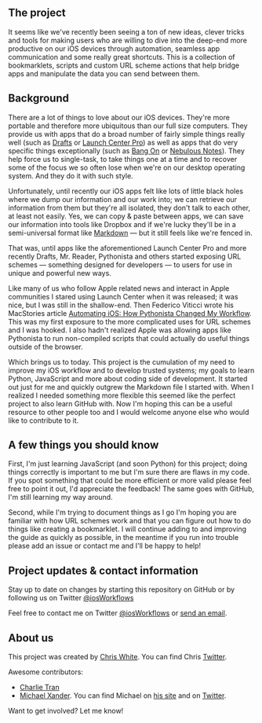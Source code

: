 ## The project

It seems like we've recently been seeing a ton of new ideas, clever tricks and tools for making users who are willing to dive into the deep-end more productive on our iOS devices through automation, seamless app communication and some really great shortcuts. This is a collection of bookmarklets, scripts and custom URL scheme actions that help bridge apps and manipulate the data you can send between them.

## Background

There are a lot of things to love about our iOS devices. They're more portable and therefore more ubiquitous than our full size computers. They provide us with apps that do a broad number of fairly simple things really well (such as [Drafts](http://agiletortoise.com/drafts) or [Launch Center Pro](http://appcubby.com/launch-center/)) as well as apps that do very specific things exceptionally (such as [Bang On](http://kepner.me/apps/) or [Nebulous Notes](http://nebulousapps.net/)). They help force us to single-task, to take things one at a time and to recover some of the focus we so often lose when we're on our desktop operating system. And they do it with such style.

Unfortunately, until recently our iOS apps felt like lots of little black holes where we dump our information and our work into; we can retrieve our information from them but they're all isolated, they don't talk to each other, at least not easily. Yes, we can copy & paste between apps, we can save our information into tools like Dropbox and if we're lucky they'll be in a semi-universal format like [Markdown](http://daringfireball.net/projects/markdown/) — but it still feels like we're fenced in.

That was, until apps like the aforementioned Launch Center Pro and more recently Drafts, Mr. Reader, Pythonista and others started exposing URL schemes — something designed for developers — to users for use in unique and powerful new ways. 

Like many of us who follow Apple related news and interact in Apple communities I stared using Launch Center when it was released; it was nice, but I was still in the shallow-end. Then Federico Viticci wrote his MacStories article [Automating iOS: How Pythonista Changed My Workflow](http://www.macstories.net/stories/automating-ios-how-pythonista-changed-my-workflow/). This was my first exposure to the more complicated uses for URL schemes and I was hooked. I also hadn't realized Apple was allowing apps like Pythonista to run non-compiled scripts that could actually do useful things outside of the browser.

Which brings us to today. This project is the cumulation of my need to improve my iOS workflow and to develop trusted systems; my goals to learn Python, JavaScript and more about coding side of development. It started out just for me and quickly outgrew the Markdown file I started with. When I realized I needed something more flexible this seemed like the perfect project to also learn GitHub with. Now I'm hoping this can be a useful resource to other people too and I would welcome anyone else who would like to contribute to it.

## A few things you should know

First, I'm just learning JavaScript (and soon Python) for this project; doing things correctly is important to me but I'm sure there are flaws in my code. If you spot something that could be more efficient or more valid please feel free to point it out, I'd appreciate the feedback! The same goes with GitHub, I'm still learning my way around.

Second, while I'm trying to document things as I go I'm hoping you are familiar with how URL schemes work and that you can figure out how to do things like creating a bookmarklet. I will continue adding to and improving the guide as quickly as possible, in the meantime if you run into trouble please add an issue or contact me and I'll be happy to help!

## Project updates & contact information

Stay up to date on changes by starting this repository on GitHub or by following us on Twitter [@iosWorkflows](http://www.twitter.com/iosWorkflows)

Feel free to contact me on Twitter [@iosWorkflows](http://www.twitter.com/iosWorkflows) or [send an email](mailto:iosworkflows@christopherdwhite.com).

## About us

This project was created by [Chris White](https://github.com/christopherdwhite). You can find Chris [Twitter](http://www.twitter.com/chrisWhite).

Awesome contributors:

- [Charlie Tran](https://github.com/charlietran) 
- [Michael Xander](https://github.com/michaelx). You can find Michael on [his site](http://michaelxander.de/) and on [Twitter](http://twitter.com/michael_xander).

Want to get involved? Let me know!